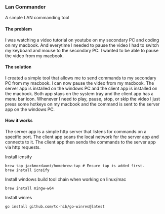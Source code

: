 ### Lan Commander

A simple LAN commanding tool

#### The problem

I was watching a video tutorial on youtube on my secondary PC and coding on my macbook. And everytime I needed to pause the video I had to switch my keyboard and mouse to the secondary PC. I wanted to be able to pause the video from my macbook.

#### The solution

I created a simple tool that allows me to send commands to my secondary PC from my macbook. I can now pause the video from my macbook.
The server app is installed on the windows PC and the client app is installed on the macbook.
Both app stays on the system tray and the client app has a menu bar icon.
Whenever I need to play, pause, stop, or skip the video I just press some hotkeys on my macbook and the command is sent to the server app on the windows PC.

#### How it works

The server app is a simple http server that listens for commands on a specific port. 
The client app scans the local network for the server app and connects to it.
The client app then sends the commands to the server app via http requests.


Install icnsify


```
brew tap jackmordaunt/homebrew-tap # Ensure tap is added first.
brew install icnsify
```

Install windows build tool chain when working on linux/mac

```
brew install mingw-w64
```

Install winres

```
go install github.com/tc-hib/go-winres@latest
```